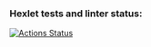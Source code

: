 ### Hexlet tests and linter status:
[![Actions Status](https://github.com/hplskid/java-project-71/workflows/hexlet-check/badge.svg)](https://github.com/hplskid/java-project-71/actions)